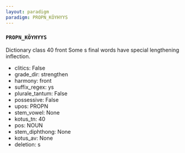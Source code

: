 ```yaml
---
layout: paradigm
paradigm: PROPN_KÖYHYYS
---
```

### ` PROPN_KÖYHYYS `

Dictionary class 40 front Some s final words have special lengthening inflection.
* clitics: False
* grade_dir: strengthen
* harmony: front
* suffix_regex: ys
* plurale_tantum: False
* possessive: False
* upos: PROPN
* stem_vowel: None
* kotus_tn: 40
* pos: NOUN
* stem_diphthong: None
* kotus_av: None
* deletion: s
